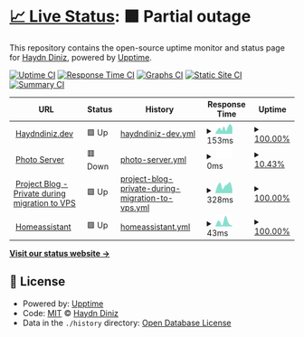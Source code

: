 # [📈 Live Status](https://demo.upptime.js.org): <!--live status--> **🟧 Partial outage**

This repository contains the open-source uptime monitor and status page for [Haydn Diniz](https://demo.upptime.js.org), powered by [Upptime](https://github.com/upptime/upptime).

[![Uptime CI](https://github.com/haydndiniz/upptime/workflows/Uptime%20CI/badge.svg)](https://github.com/haydndiniz/upptime/actions?query=workflow%3A%22Uptime+CI%22)
[![Response Time CI](https://github.com/haydndiniz/upptime/workflows/Response%20Time%20CI/badge.svg)](https://github.com/haydndiniz/upptime/actions?query=workflow%3A%22Response+Time+CI%22)
[![Graphs CI](https://github.com/haydndiniz/upptime/workflows/Graphs%20CI/badge.svg)](https://github.com/haydndiniz/upptime/actions?query=workflow%3A%22Graphs+CI%22)
[![Static Site CI](https://github.com/haydndiniz/upptime/workflows/Static%20Site%20CI/badge.svg)](https://github.com/haydndiniz/upptime/actions?query=workflow%3A%22Static+Site+CI%22)
[![Summary CI](https://github.com/haydndiniz/upptime/workflows/Summary%20CI/badge.svg)](https://github.com/haydndiniz/upptime/actions?query=workflow%3A%22Summary+CI%22)

<!--start: status pages-->
<!-- This summary is generated by Upptime (https://github.com/upptime/upptime) -->
<!-- Do not edit this manually, your changes will be overwritten -->
<!-- prettier-ignore -->
| URL | Status | History | Response Time | Uptime |
| --- | ------ | ------- | ------------- | ------ |
| <img alt="" src="https://icons.duckduckgo.com/ip3/haydndiniz.dev.ico" height="13"> [Haydndiniz.dev](https://haydndiniz.dev) | 🟩 Up | [haydndiniz-dev.yml](https://github.com/Haydndiniz/upptime/commits/HEAD/history/haydndiniz-dev.yml) | <details><summary><img alt="Response time graph" src="./graphs/haydndiniz-dev/response-time-week.png" height="20"> 153ms</summary><br><a href="https://uptime.haydndiniz.dev/history/haydndiniz-dev"><img alt="Response time 153" src="https://img.shields.io/endpoint?url=https%3A%2F%2Fraw.githubusercontent.com%2FHaydndiniz%2Fupptime%2FHEAD%2Fapi%2Fhaydndiniz-dev%2Fresponse-time.json"></a><br><a href="https://uptime.haydndiniz.dev/history/haydndiniz-dev"><img alt="24-hour response time 169" src="https://img.shields.io/endpoint?url=https%3A%2F%2Fraw.githubusercontent.com%2FHaydndiniz%2Fupptime%2FHEAD%2Fapi%2Fhaydndiniz-dev%2Fresponse-time-day.json"></a><br><a href="https://uptime.haydndiniz.dev/history/haydndiniz-dev"><img alt="7-day response time 153" src="https://img.shields.io/endpoint?url=https%3A%2F%2Fraw.githubusercontent.com%2FHaydndiniz%2Fupptime%2FHEAD%2Fapi%2Fhaydndiniz-dev%2Fresponse-time-week.json"></a><br><a href="https://uptime.haydndiniz.dev/history/haydndiniz-dev"><img alt="30-day response time 153" src="https://img.shields.io/endpoint?url=https%3A%2F%2Fraw.githubusercontent.com%2FHaydndiniz%2Fupptime%2FHEAD%2Fapi%2Fhaydndiniz-dev%2Fresponse-time-month.json"></a><br><a href="https://uptime.haydndiniz.dev/history/haydndiniz-dev"><img alt="1-year response time 153" src="https://img.shields.io/endpoint?url=https%3A%2F%2Fraw.githubusercontent.com%2FHaydndiniz%2Fupptime%2FHEAD%2Fapi%2Fhaydndiniz-dev%2Fresponse-time-year.json"></a></details> | <details><summary><a href="https://uptime.haydndiniz.dev/history/haydndiniz-dev">100.00%</a></summary><a href="https://uptime.haydndiniz.dev/history/haydndiniz-dev"><img alt="All-time uptime 100.00%" src="https://img.shields.io/endpoint?url=https%3A%2F%2Fraw.githubusercontent.com%2FHaydndiniz%2Fupptime%2FHEAD%2Fapi%2Fhaydndiniz-dev%2Fuptime.json"></a><br><a href="https://uptime.haydndiniz.dev/history/haydndiniz-dev"><img alt="24-hour uptime 100.00%" src="https://img.shields.io/endpoint?url=https%3A%2F%2Fraw.githubusercontent.com%2FHaydndiniz%2Fupptime%2FHEAD%2Fapi%2Fhaydndiniz-dev%2Fuptime-day.json"></a><br><a href="https://uptime.haydndiniz.dev/history/haydndiniz-dev"><img alt="7-day uptime 100.00%" src="https://img.shields.io/endpoint?url=https%3A%2F%2Fraw.githubusercontent.com%2FHaydndiniz%2Fupptime%2FHEAD%2Fapi%2Fhaydndiniz-dev%2Fuptime-week.json"></a><br><a href="https://uptime.haydndiniz.dev/history/haydndiniz-dev"><img alt="30-day uptime 100.00%" src="https://img.shields.io/endpoint?url=https%3A%2F%2Fraw.githubusercontent.com%2FHaydndiniz%2Fupptime%2FHEAD%2Fapi%2Fhaydndiniz-dev%2Fuptime-month.json"></a><br><a href="https://uptime.haydndiniz.dev/history/haydndiniz-dev"><img alt="1-year uptime 100.00%" src="https://img.shields.io/endpoint?url=https%3A%2F%2Fraw.githubusercontent.com%2FHaydndiniz%2Fupptime%2FHEAD%2Fapi%2Fhaydndiniz-dev%2Fuptime-year.json"></a></details>
| <img alt="" src="https://icons.duckduckgo.com/ip3/photos.haydndiniz.dev.ico" height="13"> [Photo Server](https://photos.haydndiniz.dev) | 🟥 Down | [photo-server.yml](https://github.com/Haydndiniz/upptime/commits/HEAD/history/photo-server.yml) | <details><summary><img alt="Response time graph" src="./graphs/photo-server/response-time-week.png" height="20"> 0ms</summary><br><a href="https://uptime.haydndiniz.dev/history/photo-server"><img alt="Response time 0" src="https://img.shields.io/endpoint?url=https%3A%2F%2Fraw.githubusercontent.com%2FHaydndiniz%2Fupptime%2FHEAD%2Fapi%2Fphoto-server%2Fresponse-time.json"></a><br><a href="https://uptime.haydndiniz.dev/history/photo-server"><img alt="24-hour response time 0" src="https://img.shields.io/endpoint?url=https%3A%2F%2Fraw.githubusercontent.com%2FHaydndiniz%2Fupptime%2FHEAD%2Fapi%2Fphoto-server%2Fresponse-time-day.json"></a><br><a href="https://uptime.haydndiniz.dev/history/photo-server"><img alt="7-day response time 0" src="https://img.shields.io/endpoint?url=https%3A%2F%2Fraw.githubusercontent.com%2FHaydndiniz%2Fupptime%2FHEAD%2Fapi%2Fphoto-server%2Fresponse-time-week.json"></a><br><a href="https://uptime.haydndiniz.dev/history/photo-server"><img alt="30-day response time 0" src="https://img.shields.io/endpoint?url=https%3A%2F%2Fraw.githubusercontent.com%2FHaydndiniz%2Fupptime%2FHEAD%2Fapi%2Fphoto-server%2Fresponse-time-month.json"></a><br><a href="https://uptime.haydndiniz.dev/history/photo-server"><img alt="1-year response time 0" src="https://img.shields.io/endpoint?url=https%3A%2F%2Fraw.githubusercontent.com%2FHaydndiniz%2Fupptime%2FHEAD%2Fapi%2Fphoto-server%2Fresponse-time-year.json"></a></details> | <details><summary><a href="https://uptime.haydndiniz.dev/history/photo-server">10.43%</a></summary><a href="https://uptime.haydndiniz.dev/history/photo-server"><img alt="All-time uptime 10.43%" src="https://img.shields.io/endpoint?url=https%3A%2F%2Fraw.githubusercontent.com%2FHaydndiniz%2Fupptime%2FHEAD%2Fapi%2Fphoto-server%2Fuptime.json"></a><br><a href="https://uptime.haydndiniz.dev/history/photo-server"><img alt="24-hour uptime 10.43%" src="https://img.shields.io/endpoint?url=https%3A%2F%2Fraw.githubusercontent.com%2FHaydndiniz%2Fupptime%2FHEAD%2Fapi%2Fphoto-server%2Fuptime-day.json"></a><br><a href="https://uptime.haydndiniz.dev/history/photo-server"><img alt="7-day uptime 10.43%" src="https://img.shields.io/endpoint?url=https%3A%2F%2Fraw.githubusercontent.com%2FHaydndiniz%2Fupptime%2FHEAD%2Fapi%2Fphoto-server%2Fuptime-week.json"></a><br><a href="https://uptime.haydndiniz.dev/history/photo-server"><img alt="30-day uptime 10.43%" src="https://img.shields.io/endpoint?url=https%3A%2F%2Fraw.githubusercontent.com%2FHaydndiniz%2Fupptime%2FHEAD%2Fapi%2Fphoto-server%2Fuptime-month.json"></a><br><a href="https://uptime.haydndiniz.dev/history/photo-server"><img alt="1-year uptime 10.43%" src="https://img.shields.io/endpoint?url=https%3A%2F%2Fraw.githubusercontent.com%2FHaydndiniz%2Fupptime%2FHEAD%2Fapi%2Fphoto-server%2Fuptime-year.json"></a></details>
| <img alt="" src="https://icons.duckduckgo.com/ip3/blog.haydndiniz.dev.ico" height="13"> [Project Blog - Private during migration to VPS](https://blog.haydndiniz.dev) | 🟩 Up | [project-blog-private-during-migration-to-vps.yml](https://github.com/Haydndiniz/upptime/commits/HEAD/history/project-blog-private-during-migration-to-vps.yml) | <details><summary><img alt="Response time graph" src="./graphs/project-blog-private-during-migration-to-vps/response-time-week.png" height="20"> 328ms</summary><br><a href="https://uptime.haydndiniz.dev/history/project-blog-private-during-migration-to-vps"><img alt="Response time 328" src="https://img.shields.io/endpoint?url=https%3A%2F%2Fraw.githubusercontent.com%2FHaydndiniz%2Fupptime%2FHEAD%2Fapi%2Fproject-blog-private-during-migration-to-vps%2Fresponse-time.json"></a><br><a href="https://uptime.haydndiniz.dev/history/project-blog-private-during-migration-to-vps"><img alt="24-hour response time 328" src="https://img.shields.io/endpoint?url=https%3A%2F%2Fraw.githubusercontent.com%2FHaydndiniz%2Fupptime%2FHEAD%2Fapi%2Fproject-blog-private-during-migration-to-vps%2Fresponse-time-day.json"></a><br><a href="https://uptime.haydndiniz.dev/history/project-blog-private-during-migration-to-vps"><img alt="7-day response time 328" src="https://img.shields.io/endpoint?url=https%3A%2F%2Fraw.githubusercontent.com%2FHaydndiniz%2Fupptime%2FHEAD%2Fapi%2Fproject-blog-private-during-migration-to-vps%2Fresponse-time-week.json"></a><br><a href="https://uptime.haydndiniz.dev/history/project-blog-private-during-migration-to-vps"><img alt="30-day response time 328" src="https://img.shields.io/endpoint?url=https%3A%2F%2Fraw.githubusercontent.com%2FHaydndiniz%2Fupptime%2FHEAD%2Fapi%2Fproject-blog-private-during-migration-to-vps%2Fresponse-time-month.json"></a><br><a href="https://uptime.haydndiniz.dev/history/project-blog-private-during-migration-to-vps"><img alt="1-year response time 328" src="https://img.shields.io/endpoint?url=https%3A%2F%2Fraw.githubusercontent.com%2FHaydndiniz%2Fupptime%2FHEAD%2Fapi%2Fproject-blog-private-during-migration-to-vps%2Fresponse-time-year.json"></a></details> | <details><summary><a href="https://uptime.haydndiniz.dev/history/project-blog-private-during-migration-to-vps">100.00%</a></summary><a href="https://uptime.haydndiniz.dev/history/project-blog-private-during-migration-to-vps"><img alt="All-time uptime 100.00%" src="https://img.shields.io/endpoint?url=https%3A%2F%2Fraw.githubusercontent.com%2FHaydndiniz%2Fupptime%2FHEAD%2Fapi%2Fproject-blog-private-during-migration-to-vps%2Fuptime.json"></a><br><a href="https://uptime.haydndiniz.dev/history/project-blog-private-during-migration-to-vps"><img alt="24-hour uptime 100.00%" src="https://img.shields.io/endpoint?url=https%3A%2F%2Fraw.githubusercontent.com%2FHaydndiniz%2Fupptime%2FHEAD%2Fapi%2Fproject-blog-private-during-migration-to-vps%2Fuptime-day.json"></a><br><a href="https://uptime.haydndiniz.dev/history/project-blog-private-during-migration-to-vps"><img alt="7-day uptime 100.00%" src="https://img.shields.io/endpoint?url=https%3A%2F%2Fraw.githubusercontent.com%2FHaydndiniz%2Fupptime%2FHEAD%2Fapi%2Fproject-blog-private-during-migration-to-vps%2Fuptime-week.json"></a><br><a href="https://uptime.haydndiniz.dev/history/project-blog-private-during-migration-to-vps"><img alt="30-day uptime 100.00%" src="https://img.shields.io/endpoint?url=https%3A%2F%2Fraw.githubusercontent.com%2FHaydndiniz%2Fupptime%2FHEAD%2Fapi%2Fproject-blog-private-during-migration-to-vps%2Fuptime-month.json"></a><br><a href="https://uptime.haydndiniz.dev/history/project-blog-private-during-migration-to-vps"><img alt="1-year uptime 100.00%" src="https://img.shields.io/endpoint?url=https%3A%2F%2Fraw.githubusercontent.com%2FHaydndiniz%2Fupptime%2FHEAD%2Fapi%2Fproject-blog-private-during-migration-to-vps%2Fuptime-year.json"></a></details>
| <img alt="" src="https://icons.duckduckgo.com/ip3/haydndiniz.dev.ico" height="13"> [Homeassistant](https://haydndiniz.dev) | 🟩 Up | [homeassistant.yml](https://github.com/Haydndiniz/upptime/commits/HEAD/history/homeassistant.yml) | <details><summary><img alt="Response time graph" src="./graphs/homeassistant/response-time-week.png" height="20"> 43ms</summary><br><a href="https://uptime.haydndiniz.dev/history/homeassistant"><img alt="Response time 43" src="https://img.shields.io/endpoint?url=https%3A%2F%2Fraw.githubusercontent.com%2FHaydndiniz%2Fupptime%2FHEAD%2Fapi%2Fhomeassistant%2Fresponse-time.json"></a><br><a href="https://uptime.haydndiniz.dev/history/homeassistant"><img alt="24-hour response time 10" src="https://img.shields.io/endpoint?url=https%3A%2F%2Fraw.githubusercontent.com%2FHaydndiniz%2Fupptime%2FHEAD%2Fapi%2Fhomeassistant%2Fresponse-time-day.json"></a><br><a href="https://uptime.haydndiniz.dev/history/homeassistant"><img alt="7-day response time 43" src="https://img.shields.io/endpoint?url=https%3A%2F%2Fraw.githubusercontent.com%2FHaydndiniz%2Fupptime%2FHEAD%2Fapi%2Fhomeassistant%2Fresponse-time-week.json"></a><br><a href="https://uptime.haydndiniz.dev/history/homeassistant"><img alt="30-day response time 43" src="https://img.shields.io/endpoint?url=https%3A%2F%2Fraw.githubusercontent.com%2FHaydndiniz%2Fupptime%2FHEAD%2Fapi%2Fhomeassistant%2Fresponse-time-month.json"></a><br><a href="https://uptime.haydndiniz.dev/history/homeassistant"><img alt="1-year response time 43" src="https://img.shields.io/endpoint?url=https%3A%2F%2Fraw.githubusercontent.com%2FHaydndiniz%2Fupptime%2FHEAD%2Fapi%2Fhomeassistant%2Fresponse-time-year.json"></a></details> | <details><summary><a href="https://uptime.haydndiniz.dev/history/homeassistant">100.00%</a></summary><a href="https://uptime.haydndiniz.dev/history/homeassistant"><img alt="All-time uptime 100.00%" src="https://img.shields.io/endpoint?url=https%3A%2F%2Fraw.githubusercontent.com%2FHaydndiniz%2Fupptime%2FHEAD%2Fapi%2Fhomeassistant%2Fuptime.json"></a><br><a href="https://uptime.haydndiniz.dev/history/homeassistant"><img alt="24-hour uptime 100.00%" src="https://img.shields.io/endpoint?url=https%3A%2F%2Fraw.githubusercontent.com%2FHaydndiniz%2Fupptime%2FHEAD%2Fapi%2Fhomeassistant%2Fuptime-day.json"></a><br><a href="https://uptime.haydndiniz.dev/history/homeassistant"><img alt="7-day uptime 100.00%" src="https://img.shields.io/endpoint?url=https%3A%2F%2Fraw.githubusercontent.com%2FHaydndiniz%2Fupptime%2FHEAD%2Fapi%2Fhomeassistant%2Fuptime-week.json"></a><br><a href="https://uptime.haydndiniz.dev/history/homeassistant"><img alt="30-day uptime 100.00%" src="https://img.shields.io/endpoint?url=https%3A%2F%2Fraw.githubusercontent.com%2FHaydndiniz%2Fupptime%2FHEAD%2Fapi%2Fhomeassistant%2Fuptime-month.json"></a><br><a href="https://uptime.haydndiniz.dev/history/homeassistant"><img alt="1-year uptime 100.00%" src="https://img.shields.io/endpoint?url=https%3A%2F%2Fraw.githubusercontent.com%2FHaydndiniz%2Fupptime%2FHEAD%2Fapi%2Fhomeassistant%2Fuptime-year.json"></a></details>

<!--end: status pages-->

[**Visit our status website →**](https://demo.upptime.js.org)

## 📄 License

- Powered by: [Upptime](https://github.com/upptime/upptime)
- Code: [MIT](./LICENSE) © [Haydn Diniz](https://demo.upptime.js.org)
- Data in the `./history` directory: [Open Database License](https://opendatacommons.org/licenses/odbl/1-0/)
